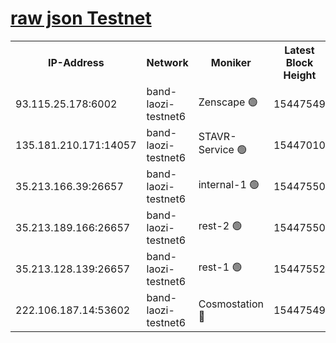 
[raw json Testnet](https://rpc-check.bandt.stavr.tech/bandt/rpcbandt_result.json)
=

<table><tr><th>IP-Address</th><th>Network</th><th>Moniker</th><th>Latest Block Height</th><th>Earliest Block Height</th><th>Catching Up</th><th>Tx Index</th><th>Voting Power</th><th>Scan Time</th></tr><tr><td>93.115.25.178:6002</td><td>band-laozi-testnet6</td><td>Zenscape 🟢</td><td>15447549</td><td>12460001</td><td>False</td><td>on</td><td>0</td><td>2024-02-02T03:04:17.343213996UTC</td></tr><tr><td>135.181.210.171:14057</td><td>band-laozi-testnet6</td><td>STAVR-Service 🟢</td><td>15447010</td><td>15322501</td><td>False</td><td>on</td><td>0</td><td>2024-02-02T03:04:17.695463443UTC</td></tr><tr><td>35.213.166.39:26657</td><td>band-laozi-testnet6</td><td>internal-1 🟢</td><td>15447550</td><td>15347549</td><td>False</td><td>on</td><td>0</td><td>2024-02-02T03:04:20.093533993UTC</td></tr><tr><td>35.213.189.166:26657</td><td>band-laozi-testnet6</td><td>rest-2 🟢</td><td>15447550</td><td>15347550</td><td>False</td><td>on</td><td>0</td><td>2024-02-02T03:04:21.058177387UTC</td></tr><tr><td>35.213.128.139:26657</td><td>band-laozi-testnet6</td><td>rest-1 🟢</td><td>15447552</td><td>15347552</td><td>False</td><td>on</td><td>0</td><td>2024-02-02T03:04:26.148385439UTC</td></tr><tr><td>222.106.187.14:53602</td><td>band-laozi-testnet6</td><td>Cosmostation 🔴</td><td>15447549</td><td>15423001</td><td>False</td><td>on</td><td>2203623</td><td>2024-02-02T03:04:19.074059081UTC</td></tr></table>
